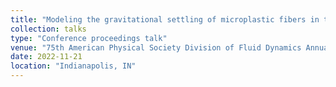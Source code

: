 ```yaml
---
title: "Modeling the gravitational settling of microplastic fibers in the atmosphere"
collection: talks
type: "Conference proceedings talk"
venue: "75th American Physical Society Division of Fluid Dynamics Annual Meeting"
date: 2022-11-21
location: "Indianapolis, IN"
---
```

